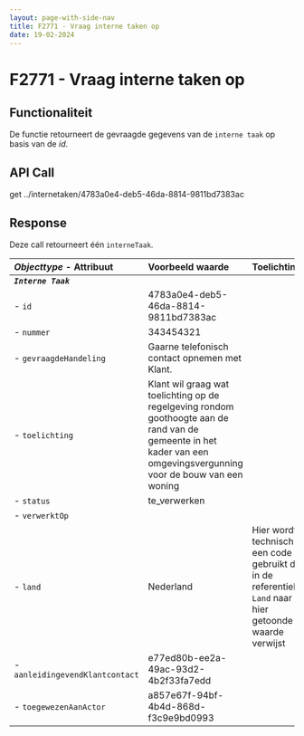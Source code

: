 ```yaml
---
layout: page-with-side-nav
title: F2771 - Vraag interne taken op
date: 19-02-2024
---
```


# F2771 - Vraag interne taken op

## Functionaliteit

De functie retourneert de gevraagde gegevens van de `interne taak` op basis van de *id*.

## API Call

get ../internetaken/4783a0e4-deb5-46da-8814-9811bd7383ac

## Response 

Deze call retourneert één `interneTaak`.

| ***Objecttype*** - Attribuut | Voorbeeld waarde | Toelichting |
| :----------- | :----------- | :----------- |
| ***`Interne Taak`*** | | |
| - `id` | 4783a0e4-deb5-46da-8814-9811bd7383ac | |
| - `nummer` | 343454321 | |
| - `gevraagdeHandeling` | Gaarne telefonisch contact opnemen met Klant. | |
| - `toelichting` | Klant wil graag wat toelichting op de regelgeving rondom goothoogte aan de rand van de gemeente in het kader van een omgevingsvergunning voor de bouw van een woning | 
| - `status` | te_verwerken | |
| - `verwerktOp` | | |
| - `land` | Nederland | Hier wordt technisch een code gebruikt die in de referentielijst `Land` naar de hier getoonde waarde verwijst |
| - `aanleidingevendKlantcontact` | e77ed80b-ee2a-49ac-93d2-4b2f33fa7edd | |
| - `toegewezenAanActor` | a857e67f-94bf-4b4d-868d-f3c9e9bd0993 | | 
